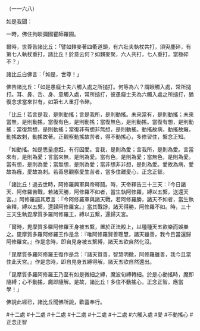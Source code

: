 （一一六八）

如是我聞：

一時，佛住拘睒彌國瞿師羅園。

爾時，世尊告諸比丘：「譬如䵃麥著四衢道頭，有六壯夫執杖共打，須臾塵碎，有第七人執杖重打。諸比丘！於意云何？如䵃麥聚，六人共打，七人重打，當極碎不？」

諸比丘白佛言：「如是，世尊！」

佛告諸比丘：「如是愚癡士夫六觸入處之所搥打。何等為六？謂眼觸入處，常所搥打。耳、鼻、舌、身、意觸入處，常所搥打，彼愚癡士夫為六觸入處之所搥打，猶復念求當來世有，如第七人重打令碎。

「比丘！若言是我，是則動搖；言是我所，是則動搖。未來當有，是則動搖；未來當無，是則動搖。當復有色，是則動搖；當復無色，是則動搖。當復有想，是則動搖；當復無想，是則動搖；當復非有想非無想，是則動搖。動搖故病，動搖故癰，動搖故刺，動搖故著。正觀察動搖故苦者，得不動搖心，多修習住，繫念正知。

「如動搖。如是思量虛誑，有行因愛。言我，是則為愛；言我所，是則為愛。言當來有，是則為愛；言當來無，是則為愛。當有色，是則為愛；當無色，是則為愛。當有想，是則為愛；當無想，是則為愛；當非想非非想，是則為愛。愛故為病，愛故為癰，愛故為刺。若善思觀察愛生苦者，當多住離愛心，正念正智。

「諸比丘！過去世時，阿修羅興軍與帝釋鬪。時，天帝釋告三十三天：『今日諸天、阿修羅苦戰，若諸天勝，阿修羅不如者，當生執阿修羅，縛以五繫，送還天宮。』阿修羅語其眾言：『今阿修羅軍與諸天戰，若阿修羅勝，諸天不如者，當生執帝釋，縛以五繫，還歸阿修羅宮。』當其戰諍，諸天得勝，阿修羅不如。時，三十三天生執毘摩質多羅阿修羅王，縛以五繫，還歸天宮。

「爾時，毘摩質多羅阿修羅王身被五繫，置於正法殿上，以種種天五欲樂而娛樂之。毘摩質多羅阿修羅王作是念：『唯阿修羅賢善聰慧，諸天雖善，我今且當還歸阿修羅宮。』作是念時，即自見身被五繫縛，諸天五欲自然化沒。

「毘摩質多羅阿修羅王復作是念：『諸天賢善，智慧明徹，阿修羅雖善，我今且當住此天宮。』作是念時，即自見身五縛得解，諸天五欲自然還出。

「毘摩質多羅阿修羅王乃至有如是微細之縛，魔波旬縛轉細。於是心動搖時，魔即隨縛；心不動搖，魔即隨解。是故，諸比丘！多住不動搖心，正念正智，應當學！」

佛說此經已，諸比丘聞佛所說，歡喜奉行。





#十二處
#十二處
#十二處
#十二處
#十二處
#十二處
#六觸入處
#愛
#不動搖心
#正念正智
